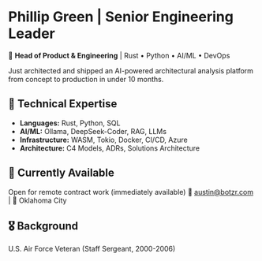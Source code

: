 # Phillip Green | Senior Engineering Leader

🚀 **Head of Product & Engineering** | Rust • Python • AI/ML • DevOps

Just architected and shipped an AI-powered architectural analysis platform from concept to production in under 10 months.

## 🔧 Technical Expertise
- **Languages:** Rust, Python, SQL
- **AI/ML:** Ollama, DeepSeek-Coder, RAG, LLMs
- **Infrastructure:** WASM, Tokio, Docker, CI/CD, Azure
- **Architecture:** C4 Models, ADRs, Solutions Architecture

## 💼 Currently Available
Open for remote contract work (immediately available)
📧 austin@botzr.com | 📍 Oklahoma City

## 🎖️ Background
U.S. Air Force Veteran (Staff Sergeant, 2000-2006)
```
